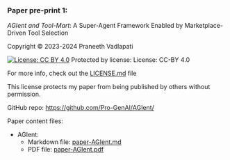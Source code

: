 ### Paper pre-print 1:
*AGIent and Tool-Mart*: A Super-Agent Framework Enabled by Marketplace-Driven Tool Selection

Copyright &copy; 2023-2024 Praneeth Vadlapati

[![License: CC BY 4.0](https://img.shields.io/badge/License-CC_BY_4.0-yellow.svg?style=for-the-badge)](./LICENSE.md)
Protected by license: License: CC-BY 4.0

For more info, check out the [LICENSE.md](LICENSE.md) file

This license protects my paper from being published by others without permission.

GitHub repo:
https://github.com/Pro-GenAI/AGIent/

Paper content files:
- AGIent:
  - Markdown file: [paper-AGIent.md](paper-AGIent.md)
  - PDF file: [paper-AGIent.pdf](paper-AGIent.pdf)
